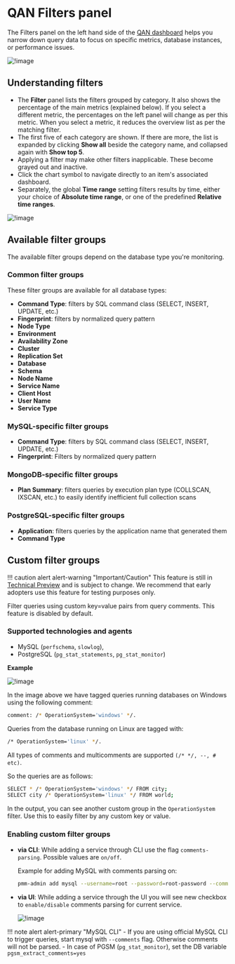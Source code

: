 # QAN Filters panel

The Filters panel on the left hand side of the [QAN dashboard](../../qan/index.md) helps you narrow down query data to focus on specific metrics, database instances, or performance issues.


![!image](../../../images/PMM_Query_Analytics_Panels_Filters.jpg)

## Understanding filters

- The **Filter** panel lists the filters grouped by category. It also shows the percentage of the main metrics (explained below). If you select a different metric, the percentages on the left panel will change as per this metric. When you select a metric, it reduces the overview list as per the matching filter.
- The first five of each category are shown. If there are more, the list is expanded by clicking **Show all** beside the category name, and collapsed again with **Show top 5**.
- Applying a filter may make other filters inapplicable. These become grayed out and inactive.
- Click the chart symbol <i class="uil uil-graph-bar"></i> to navigate directly to an item's associated dashboard.
- Separately, the global **Time range** setting filters results by time, either your choice of **Absolute time range**, or one of the predefined **Relative time ranges**.

![!image](../../../images/PMM_Query_Analytics_Time_Range.jpg)

## Available filter groups
The available filter groups depend on the database type you're monitoring.

### Common filter groups
These filter groups are available for all database types:

- **Command Type**: filters by SQL command class (SELECT, INSERT, UPDATE, etc.) 
- **Fingerprint**: filters by normalized query pattern
- **Node Type**
- **Environment**
- **Availability Zone**
- **Cluster**
- **Replication Set**
- **Database**
- **Schema**
- **Node Name**
- **Service Name**
- **Client Host**
- **User Name**
- **Service Type**

### MySQL-specific filter groups
- **Command Type**: filters by SQL command class (SELECT, INSERT, UPDATE, etc.)
- **Fingerprint**: Filters by normalized query pattern

### MongoDB-specific filter groups
- **Plan Summary**: filters queries by execution plan type (COLLSCAN, IXSCAN, etc.) to easily identify inefficient full collection scans

### PostgreSQL-specific filter groups
- **Application**: filters queries by the application name that generated them
- **Command Type**

## Custom filter groups

!!! caution alert alert-warning "Important/Caution"
    This feature is still in [Technical Preview](../../../reference/glossary.md#technical-preview) and is subject to change. We recommend that early adopters use this feature for testing purposes only.

Filter queries using custom key=value pairs from query comments. This feature is disabled by default.

### Supported technologies and agents

- MySQL (`perfschema`, `slowlog`),
- PostgreSQL (`pg_stat_statements`, `pg_stat_monitor`)

**Example**

![!image](../../../images/PMM_QAN_Custom_Filter.png)

In the image above we have tagged queries running databases on Windows using the following comment: 

```sh
comment: /* OperationSystem='windows' */. 
```
Queries from the database running on Linux are tagged with:

```sh
/* OperationSystem='linux' */. 
```

All types of comments and multicomments are supported `(/* */, --, # etc)`. 

So the queries are as follows:

```sh
SELECT * /* OperationSystem='windows' */ FROM city;
SELECT city /* OperationSystem='linux' */ FROM world;
```

In the output, you can see another custom group in the `OperationSystem` filter. Use this to easily filter by any custom key or value.

### Enabling custom filter groups

- **via CLI**: While adding a service through CLI use the flag `comments-parsing`. Possible values are `on/off`. 

    Example for adding MySQL with comments parsing on:

    ```sh
    pmm-admin add mysql --username=root --password=root-password --comments-parsing="on"
    ```

- **via UI**: While adding a service through the UI you will see new checkbox to `enable/disable` comments parsing for current service.

    ![!image](../../../images/PMM_QAN_Parsing.png)

!!! note alert alert-primary "MySQL CLI"
    - If you are using official MySQL CLI to trigger queries, start mysql with `--comments` flag. Otherwise comments will not be parsed.
    - In case of PGSM (`pg_stat_monitor`), set the DB variable `pgsm_extract_comments=yes`

